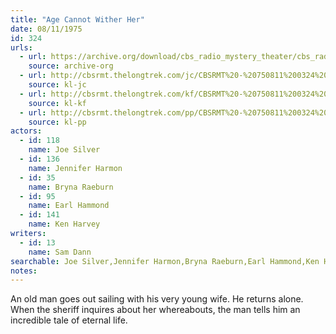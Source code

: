 ```yaml
---
title: "Age Cannot Wither Her"
date: 08/11/1975
id: 324
urls: 
  - url: https://archive.org/download/cbs_radio_mystery_theater/cbs_radio_mystery_theater-0301-0350.zip/cbs_radio_mystery_theater-0301-0350%2Fcbsrmt_0324_age_cannot_wither_her.mp3
    source: archive-org
  - url: http://cbsrmt.thelongtrek.com/jc/CBSRMT%20-%20750811%200324%20Age%20Cannot%20Wither%20Her%20r-vbr_jc.mp3
    source: kl-jc
  - url: http://cbsrmt.thelongtrek.com/kf/CBSRMT%20-%20750811%200324%20Age%20Cannot%20Wither%20Her_kf.mp3
    source: kl-kf
  - url: http://cbsrmt.thelongtrek.com/pp/CBSRMT%20-%20750811%200324%20Age%20Cannot%20Wither%20Her_pp.mp3
    source: kl-pp
actors:  
  - id: 118
    name: Joe Silver  
  - id: 136
    name: Jennifer Harmon  
  - id: 35
    name: Bryna Raeburn  
  - id: 95
    name: Earl Hammond  
  - id: 141
    name: Ken Harvey
writers:  
  - id: 13
    name: Sam Dann
searchable: Joe Silver,Jennifer Harmon,Bryna Raeburn,Earl Hammond,Ken Harvey Sam Dann
notes:  
---
```

An old man goes out sailing with his very young wife. He returns alone. When the sheriff inquires about her whereabouts, the man tells him an incredible tale of eternal life.